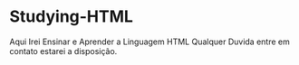 # Studying-HTML
Aqui Irei Ensinar e Aprender a Linguagem HTML Qualquer Duvida entre em contato estarei a disposição.
